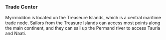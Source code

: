 ### Trade Center

Myrrmiddon is located on the Treaseure Islands, which is a central maritime trade node. Sailors from the Treasure Islands can access most points along the main continent, and they can sail up the Permand river to access Tauria and Naati.
